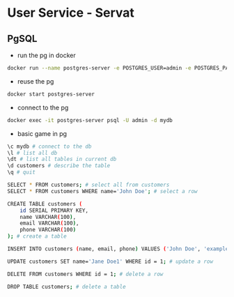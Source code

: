 # User Service - Servat

## PgSQL

- run the pg in docker
```bash
docker run --name postgres-server -e POSTGRES_USER=admin -e POSTGRES_PASSWORD=admin -e POSTGRES_DB=mydb -p 5432:5432 -d postgres
```

- reuse the pg
```bash
docker start postgres-server
```

- connect to the pg
```bash
docker exec -it postgres-server psql -U admin -d mydb
```

- basic game in pg
```bash
\c mydb # connect to the db
\l # list all db
\dt # list all tables in current db
\d customers # describe the table
\q # quit

SELECT * FROM customers; # select all from customers
SELECT * FROM customers WHERE name='John Doe'; # select a row

CREATE TABLE customers (
    id SERIAL PRIMARY KEY,
    name VARCHAR(100),
    email VARCHAR(100),
    phone VARCHAR(100)
); # create a table

INSERT INTO customers (name, email, phone) VALUES ('John Doe', 'example@example.com', '123-456-7890'); # insert a row

UPDATE customers SET name='Jane Doe1' WHERE id = 1; # update a row

DELETE FROM customers WHERE id = 1; # delete a row

DROP TABLE customers; # delete a table

```